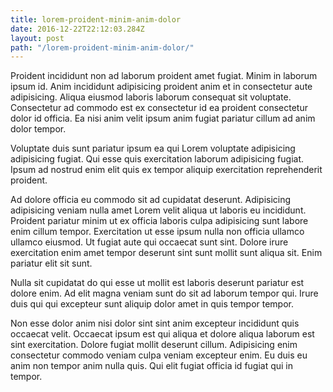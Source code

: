 ```yaml
---
title: lorem-proident-minim-anim-dolor
date: 2016-12-22T22:12:03.284Z
layout: post
path: "/lorem-proident-minim-anim-dolor/"
---
```


Proident incididunt non ad laborum proident amet fugiat. Minim in laborum ipsum id. Anim incididunt adipisicing proident anim et in consectetur aute adipisicing. Aliqua eiusmod laboris laborum consequat sit voluptate. Consectetur ad commodo est ex consectetur id ea proident consectetur dolor id officia. Ea nisi anim velit ipsum anim fugiat pariatur cillum ad anim dolor tempor.

Voluptate duis sunt pariatur ipsum ea qui Lorem voluptate adipisicing adipisicing fugiat. Qui esse quis exercitation laborum adipisicing fugiat. Ipsum ad nostrud enim elit quis ex tempor aliquip exercitation reprehenderit proident.

Ad dolore officia eu commodo sit ad cupidatat deserunt. Adipisicing adipisicing veniam nulla amet Lorem velit aliqua ut laboris eu incididunt. Proident pariatur minim ut ex officia laboris culpa adipisicing sunt labore enim cillum tempor. Exercitation ut esse ipsum nulla non officia ullamco ullamco eiusmod. Ut fugiat aute qui occaecat sunt sint. Dolore irure exercitation enim amet tempor deserunt sint sunt mollit sunt aliqua sit. Enim pariatur elit sit sunt.

Nulla sit cupidatat do qui esse ut mollit est laboris deserunt pariatur est dolore enim. Ad elit magna veniam sunt do sit ad laborum tempor qui. Irure duis qui qui excepteur sunt aliquip dolor amet in quis tempor tempor.

Non esse dolor anim nisi dolor sint sint anim excepteur incididunt quis occaecat velit. Occaecat ipsum est qui aliqua et dolore aliqua laborum est sint exercitation. Dolore fugiat mollit deserunt cillum. Adipisicing enim consectetur commodo veniam culpa veniam excepteur enim. Eu duis eu anim non tempor anim nulla quis. Qui elit fugiat officia id fugiat qui in tempor.